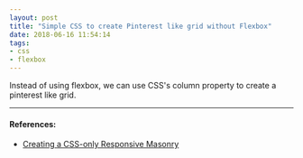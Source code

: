 ```yaml
---
layout: post
title: "Simple CSS to create Pinterest like grid without Flexbox"
date: 2018-06-16 11:54:14
tags:
- css
- flexbox
---
```


Instead of using flexbox, we can use CSS's column property to create a pinterest like grid.

-----

#### References:

- [Creating a CSS-only Responsive Masonry](w3bits.com/css-masonry)
